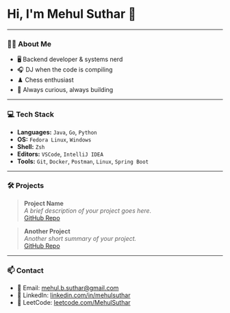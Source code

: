 # Hi, I'm Mehul Suthar 👋

---

### 👨‍💻 About Me

- 🖥️ Backend developer & systems nerd  
- 🎧 DJ when the code is compiling  
- ♟️ Chess enthusiast  
- 🧠 Always curious, always building  

---

### 💻 Tech Stack

- **Languages:** `Java`, `Go`, `Python`  
- **OS:** `Fedora Linux`, `Windows`  
- **Shell:** `Zsh`  
- **Editors:** `VSCode`, `IntelliJ IDEA`  
- **Tools:** `Git`, `Docker`, `Postman`, `Linux`, `Spring Boot`

---

### 🛠️ Projects

> **Project Name**  
> _A brief description of your project goes here._  
> [GitHub Repo](#)

> **Another Project**  
> _Another short summary of your project._  
> [GitHub Repo](#)

---

### 📫 Contact

- 📧 Email: [mehul.b.suthar@gmail.com](mailto:mehul.b.suthar@gmail.com)  
- 💼 LinkedIn: [linkedin.com/in/mehulsuthar](https://www.linkedin.com/in/mehulsuthar)  
- 🧩 LeetCode: [leetcode.com/MehulSuthar](https://leetcode.com/MehulSuthar)
